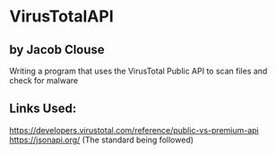 # VirusTotalAPI
## by Jacob Clouse
Writing a program that uses the VirusTotal Public API to scan files and check for malware

## Links Used:
https://developers.virustotal.com/reference/public-vs-premium-api
https://jsonapi.org/ (The standard being followed)
